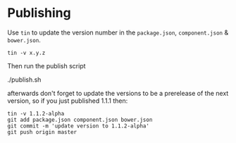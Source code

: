 Publishing
===

Use `tin` to update the version number in the `package.json`, `component.json` & `bower.json`.

    tin -v x.y.z

Then run the publish script

   ./publish.sh

afterwards don't forget to update the versions to be a prerelease of the next version, so if you just published 1.1.1 then:

    tin -v 1.1.2-alpha
    git add package.json component.json bower.json
    git commit -m 'update version to 1.1.2-alpha'
    git push origin master